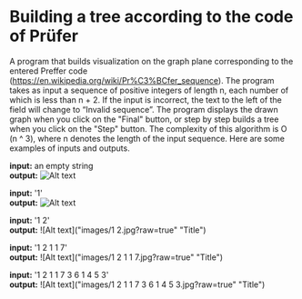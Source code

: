 # Building a tree according to the code of Prüfer
A program that builds visualization on the graph plane corresponding to the entered Preffer code (https://en.wikipedia.org/wiki/Pr%C3%BCfer_sequence). The program takes as input a sequence of positive integers of length n, each number of which is less than n + 2. If the input is incorrect, the text to the left of the field will change to “Invalid sequence”. The program displays the drawn graph when you click on the "Final" button, or step by step builds a tree when you click on the "Step" button. The complexity of this algorithm is O (n ^ 3), where n denotes the length of the input sequence.
Here are some examples of inputs and outputs. 

**input:** an empty string\
**output:** ![Alt text](images/empty.jpg?raw=true "Title")

**input:** '1'\
**output:** ![Alt text](images/1.jpg?raw=true "Title")

**input:** '1 2'\
**output:** ![Alt text]("images/1 2.jpg?raw=true" "Title")

**input:** '1 2 1 1 7'\
**output:** ![Alt text]("images/1 2 1 1 7.jpg?raw=true" "Title")

**input:** '1 2 1 1 7 3 6 1 4 5 3'\
**output:** ![Alt text]("images/1 2 1 1 7 3 6 1 4 5 3.jpg?raw=true" "Title")